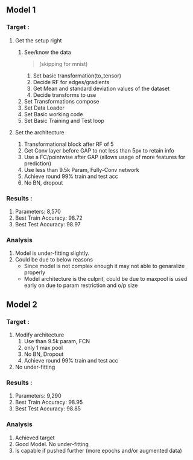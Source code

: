 ## Model 1

### Target :

1. Get the setup right
    1. See/know the data 
        > (skipping for mnist)
        1. Set basic transformation(to_tensor)
        1. Decide RF for edges/gradients
        1. Get Mean and standard deviation values of the dataset
        1. Decide transforms to use
    1. Set Transformations compose
    1. Set Data Loader
    1. Set Basic working code
    1. Set Basic Training and Test loop

1. Set the architecture
    1. Transformational block after RF of 5
    1. Get Conv layer before GAP to not less than 5px to retain info
    1. Use a FC/pointwise after GAP (allows usage of more features for prediction)
    1. Use less than 9.5k Param, Fully-Conv network
    1. Achieve round 99% train and test acc
    1. No BN, dropout

### Results :
    
1.  Parameters: 8,570
1. Best Train Accuracy: 98.72
1. Best Test Accuracy: 98.97 

### Analysis
1. Model is under-fitting slightly. 
1. Could be due to below reasons
    - Since model is not complex enough it may not able to genaralize properly
    - Model architecture is the culprit, could be due to maxpool is used early on due to param  restriction and o/p size 

## Model 2

### Target :

1. Modify architecture 
    1. Use than 9.5k param, FCN
    1. only 1 max pool
    1. No BN, Dropout 
    1. Achieve round 99% train and test acc
2. No under-fitting

### Results :
1.  Parameters: 9,290
1. Best Train Accuracy: 98.95
1. Best Test Accuracy: 98.85 

### Analysis
1. Achieved target
1. Good Model. No under-fitting
1. Is capable if pushed further (more epochs and/or augmented data)
